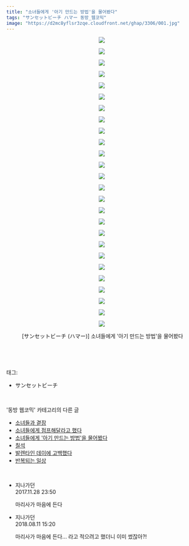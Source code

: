 ```yaml
---
title: "소녀들에게 '아기 만드는 방법'을 물어봤다"
tags: "サンセットビーチ ハマー 동방_웹코믹"
image: "https://d2mc8yflsr3zqe.cloudfront.net/ghap/3306/001.jpg"
---
```

<div class="article">
<p style="text-align: center; clear: none; float: none;"><img src="{{ site.imgserver2 }}/ghap/3306/001.jpg"/></p>
<p style="text-align: center; clear: none; float: none;"><img src="{{ site.imgserver2 }}/ghap/3306/002.jpg"/></p>
<p style="text-align: center; clear: none; float: none;"><img src="{{ site.imgserver2 }}/ghap/3306/003.jpg"/></p>
<p style="text-align: center; clear: none; float: none;"><img src="{{ site.imgserver2 }}/ghap/3306/004.jpg"/></p>
<p style="text-align: center; clear: none; float: none;"><img src="{{ site.imgserver2 }}/ghap/3306/005.jpg"/></p>
<p style="text-align: center; clear: none; float: none;"><img src="{{ site.imgserver2 }}/ghap/3306/006.jpg"/></p>
<p style="text-align: center; clear: none; float: none;"><img src="{{ site.imgserver2 }}/ghap/3306/007.jpg"/></p>
<p style="text-align: center; clear: none; float: none;"><img src="{{ site.imgserver2 }}/ghap/3306/008.jpg"/></p>
<p style="text-align: center; clear: none; float: none;"><img src="{{ site.imgserver2 }}/ghap/3306/009.jpg"/></p>
<p style="text-align: center; clear: none; float: none;"><img src="{{ site.imgserver2 }}/ghap/3306/010.jpg"/></p>
<p style="text-align: center; clear: none; float: none;"><img src="{{ site.imgserver2 }}/ghap/3306/011.jpg"/></p>
<p style="text-align: center; clear: none; float: none;"><img src="{{ site.imgserver2 }}/ghap/3306/012.jpg"/></p>
<p style="text-align: center; clear: none; float: none;"><img src="{{ site.imgserver2 }}/ghap/3306/013.jpg"/></p>
<p style="text-align: center; clear: none; float: none;"><img src="{{ site.imgserver2 }}/ghap/3306/014.jpg"/></p>
<p style="text-align: center; clear: none; float: none;"><img src="{{ site.imgserver2 }}/ghap/3306/015.jpg"/></p>
<p style="text-align: center; clear: none; float: none;"><img src="{{ site.imgserver2 }}/ghap/3306/016.jpg"/></p>
<p style="text-align: center; clear: none; float: none;"><img src="{{ site.imgserver2 }}/ghap/3306/017.jpg"/></p>
<p style="text-align: center; clear: none; float: none;"><img src="{{ site.imgserver2 }}/ghap/3306/018.jpg"/></p>
<p style="text-align: center; clear: none; float: none;"><img src="{{ site.imgserver2 }}/ghap/3306/019.jpg"/></p>
<p style="text-align: center; clear: none; float: none;"><img src="{{ site.imgserver2 }}/ghap/3306/020.jpg"/></p>
<p style="text-align: center; clear: none; float: none;"><img src="{{ site.imgserver2 }}/ghap/3306/021.jpg"/></p>
<p style="text-align: center; clear: none; float: none;"><img src="{{ site.imgserver2 }}/ghap/3306/022.jpg"/></p>
<p style="text-align: center; clear: none; float: none;"><img src="{{ site.imgserver2 }}/ghap/3306/023.jpg"/></p>
<p style="text-align: center; clear: none; float: none;"><img src="{{ site.imgserver2 }}/ghap/3306/024.jpg"/></p>
<p style="text-align: center; clear: none; float: none;"><img src="{{ site.imgserver2 }}/ghap/3306/025.jpg"/></p>
<p style="text-align: center; clear: none; float: none;"><img src="{{ site.imgserver2 }}/ghap/3306/026.jpg"/></p>
<p style="text-align: center; clear: none; float: none;"> [サンセットビーチ (ハマー)] 소녀들에게 '아기 만드는 방법'을 물어봤다</p>
<p><br/></p>
</div><br/>
<div class="tagTrail">
<p>태그: </p>
<ul>
<li>サンセットビーチ</li>
</ul>
</div><br/>
<div class="another">
<p>'동방 웹코믹' 카테고리의 다른 글</p>
<ul>
<li><a href="/ghap_3308">소녀들과 곁잠</a></li>
<li><a href="/ghap_3307">소녀들에게 점프해달라고 했다</a></li>
<li><a href="/ghap_3306">소녀들에게 '아기 만드는 방법'을 물어봤다</a></li>
<li><a href="/ghap_3297">칠석</a></li>
<li><a href="/ghap_3295">발렌타인 데이에 고백했다</a></li>
<li><a href="/ghap_3279">반복되는 일상</a></li>
</ul>
</div><br/>
<div class="cb_module cb_fluid">
<div class="cb_wrt cb_profile">
<div class="comment">
<ul>
<li class="cb_thumb_off" id="comment15140276">
<div class="cb_comment_area">
<div class="cb_info_area">
<div class="cb_section">
<span class="cb_nick_name">지나가던</span>
</div>
<div class="cb_section">
<span class="cb_date">2017.11.28 23:50 </span>
</div>
</div>
<div class="cb_dsc_comment">
<p class="cb_dsc">
											마리사가 마음에 든다
										</p>
</div>
</div></li>
<li class="cb_thumb_off" id="comment15306009">
<div class="cb_comment_area">
<div class="cb_info_area">
<div class="cb_section">
<span class="cb_nick_name">지나가던</span>
</div>
<div class="cb_section">
<span class="cb_date">2018.08.11 15:20 </span>
</div>
</div>
<div class="cb_dsc_comment">
<p class="cb_dsc">
											마리사가 마음에 든다... 라고 적으려고 했더니 이미 썼잖아?!
										</p>
</div>
</div></li>
</ul>
</div>
</div><!-- commentList close -->
</div><br/>
